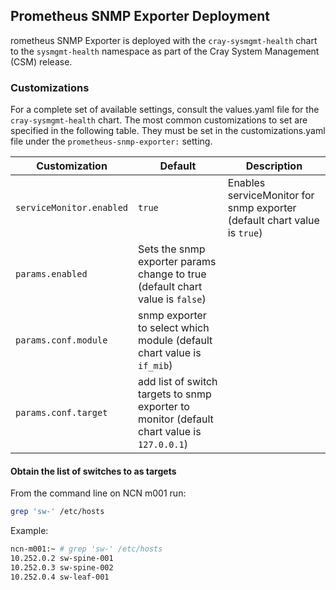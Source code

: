 ## Prometheus SNMP Exporter Deployment
rometheus SNMP Exporter is deployed with the `cray-sysmgmt-health` chart to the `sysmgmt-health` namespace as part of the Cray System Management \(CSM\) release.

### Customizations

For a complete set of available settings, consult the values.yaml file for the `cray-sysmgmt-health` chart. The most common customizations to set are specified in the following table. They must be set in the customizations.yaml file under the `prometheus-snmp-exporter:` setting.

|Customization|Default|Description|
|-------------|-------|-----------|
|`serviceMonitor.enabled`|`true`|Enables serviceMonitor for snmp exporter \(default chart value is `true`\)|
|`params.enabled`|Sets the snmp exporter params change to true \(default chart value is `false`\)|
|`params.conf.module`| snmp exporter to select which module \(default chart value is `if_mib`\)|
|`params.conf.target`| add list of switch targets to snmp exporter to monitor \(default chart value is `127.0.0.1`\)|

#### Obtain the list of switches to as targets

From the command line on NCN m001 run:

```bash
grep 'sw-' /etc/hosts
```

Example:

```bash
ncn-m001:~ # grep 'sw-' /etc/hosts
10.252.0.2 sw-spine-001
10.252.0.3 sw-spine-002
10.252.0.4 sw-leaf-001
